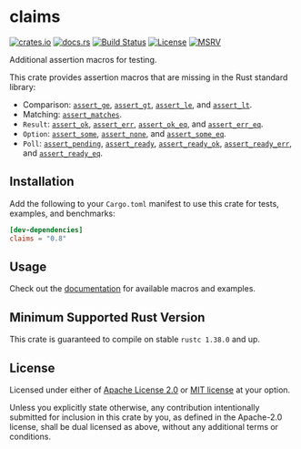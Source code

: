 # claims

[![crates.io](https://img.shields.io/crates/v/claims.svg)](https://crates.io/crates/claims)
[![docs.rs](https://docs.rs/claims/badge.svg)](https://docs.rs/claims)
[![Build Status](https://github.com/Anders429/claims/workflows/Continuous%20Integration/badge.svg)](https://github.com/Anders429/claims/actions)
[![License](https://img.shields.io/crates/l/claims)](#license)
[![MSRV](https://img.shields.io/badge/rustc-1.38.0+-yellow.svg)](#minimum-supported-rust-version)

Additional assertion macros for testing.

This crate provides assertion macros that are missing in the Rust standard library:

* Comparison: [`assert_ge`](https://docs.rs/claims/latest/claims/macro.assert_ge.html), [`assert_gt`](https://docs.rs/claims/latest/claims/macro.assert_gt.html), [`assert_le`](https://docs.rs/claims/latest/claims/macro.assert_le.html), and [`assert_lt`](https://docs.rs/claims/latest/claims/macro.assert_lt.html).
* Matching: [`assert_matches`](https://docs.rs/claims/latest/claims/macro.assert_matches.html).
* `Result`: [`assert_ok`](https://docs.rs/claims/latest/claims/macro.assert_ok.html), [`assert_err`](https://docs.rs/claims/latest/claims/macro.assert_err.html), [`assert_ok_eq`](https://docs.rs/claims/latest/claims/macro.assert_ok_eq.html), and [`assert_err_eq`](https://docs.rs/claims/latest/claims/macro.assert_err_eq.html).
* `Option`: [`assert_some`](https://docs.rs/claims/latest/claims/macro.assert_some.html), [`assert_none`](https://docs.rs/claims/latest/claims/macro.assert_none.html), and [`assert_some_eq`](https://docs.rs/claims/latest/claims/macro.assert_some_eq.html).
* `Poll`: [`assert_pending`](https://docs.rs/claims/latest/claims/macro.assert_pending.html), [`assert_ready`](https://docs.rs/claims/latest/claims/macro.assert_ready.html), [`assert_ready_ok`](https://docs.rs/claims/latest/claims/macro.assert_ready_ok.html), [`assert_ready_err`](https://docs.rs/claims/latest/claims/macro.assert_ready_err.html), and [`assert_ready_eq`](https://docs.rs/claims/latest/claims/macro.assert_ready_eq.html).

## Installation

Add the following to your `Cargo.toml` manifest to use this crate for tests, examples, and benchmarks:

```toml
[dev-dependencies]
claims = "0.8"
```

## Usage

Check out the [documentation](https://docs.rs/claims) for available macros and examples.

## Minimum Supported Rust Version
This crate is guaranteed to compile on stable `rustc 1.38.0` and up.

## License

Licensed under either of [Apache License 2.0](https://github.com/Anders429/claims/blob/master/LICENSE-APACHE)
or [MIT license](https://github.com/Anders429/claims/blob/master/LICENSE-MIT) at your option.

Unless you explicitly state otherwise, any contribution intentionally submitted for inclusion in this crate by you,
as defined in the Apache-2.0 license, shall be dual licensed as above, without any additional terms or conditions.

